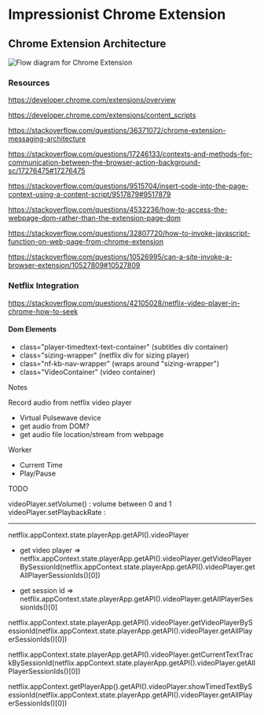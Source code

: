 # Impressionist Chrome Extension 

## Chrome Extension Architecture

![Flow diagram for Chrome Extension](https://developer.chrome.com/static/images/overview/messagingarc.png)

### Resources

https://developer.chrome.com/extensions/overview

https://developer.chrome.com/extensions/content_scripts

https://stackoverflow.com/questions/36371072/chrome-extension-messaging-architecture

https://stackoverflow.com/questions/17246133/contexts-and-methods-for-communication-between-the-browser-action-background-sc/17276475#17276475

https://stackoverflow.com/questions/9515704/insert-code-into-the-page-context-using-a-content-script/9517879#9517879

https://stackoverflow.com/questions/4532236/how-to-access-the-webpage-dom-rather-than-the-extension-page-dom

https://stackoverflow.com/questions/32807720/how-to-invoke-javascript-function-on-web-page-from-chrome-extension

https://stackoverflow.com/questions/10526995/can-a-site-invoke-a-browser-extension/10527809#10527809

### Netflix Integration

https://stackoverflow.com/questions/42105028/netflix-video-player-in-chrome-how-to-seek

#### Dom Elements

- class="player-timedtext-text-container" (subtitles div container)
- class="sizing-wrapper" (netflix div for sizing player)
- class="nf-kb-nav-wrapper" (wraps around "sizing-wrapper")
- class="VideoContainer" (video container)


Notes

Record audio from netflix video player
- Virtual Pulsewave device
- get audio from DOM?
- get audio file location/stream from webpage


Worker 

- Current Time 
- Play/Pause

TODO

videoPlayer.setVolume() : volume between 0 and 1
videoPlayer.setPlaybackRate : 

___________

netflix.appContext.state.playerApp.getAPI().videoPlayer

- get video player => netflix.appContext.state.playerApp.getAPI().videoPlayer.getVideoPlayerBySessionId(netflix.appContext.state.playerApp.getAPI().videoPlayer.getAllPlayerSessionIds()[0])

- get session id => netflix.appContext.state.playerApp.getAPI().videoPlayer.getAllPlayerSessionIds()[0]



netflix.appContext.state.playerApp.getAPI().videoPlayer.getVideoPlayerBySessionId(netflix.appContext.state.playerApp.getAPI().videoPlayer.getAllPlayerSessionIds()[0])


netflix.appContext.state.playerApp.getAPI().videoPlayer.getCurrentTextTrackBySessionId(netflix.appContext.state.playerApp.getAPI().videoPlayer.getAllPlayerSessionIds()[0])


netflix.appContext.getPlayerApp().getAPI().videoPlayer.showTimedTextBySessionId(netflix.appContext.state.playerApp.getAPI().videoPlayer.getAllPlayerSessionIds()[0])